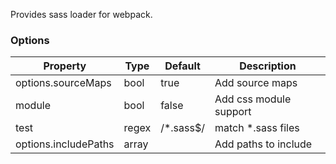 Provides sass loader for webpack.

### Options
| Property      | Type       | Default      | Description                      |
| ------------- | -----------| -------------| ---------------------------------|
| options.sourceMaps| bool   | true         | Add source maps                  |
| module        | bool       | false        | Add css module support           |
| test          | regex      | /*.sass$/    | match *.sass files               |
| options.includePaths| array|              | Add paths to include             |
